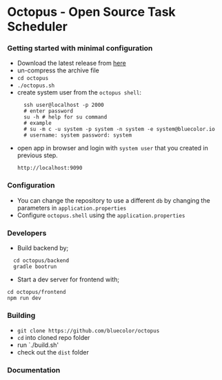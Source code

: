 # Octopus - Open Source Task Scheduler




### Getting started with minimal configuration
- Download the latest release from [here](https://github.com/bluecolor/octopus/releases/download/0.12/octopus-0.12.883.tar.gz)
- un-compress the archive file
- `cd octopus`
- `./octopus.sh`
- create system user from the `octopus shell`:
  ```
    ssh user@localhost -p 2000
    # enter password
    su -h # help for su command
    # example
    # su -m c -u system -p system -n system -e system@bluecolor.io
    # username: system password: system
  ```
- open app in browser and login with `system user` that you created in previous step.
  ```
  http://localhost:9090
  ```



### Configuration
- You can change the repository to use a different `db` by changing the parameters in `application.properties`
- Configure `octopus.shell` using the `application.properties`


### Developers
- Build backend by;
```
  cd octopus/backend
  gradle bootrun
```
- Start a dev server for frontend with;
```
cd octopus/frontend
npm run dev
```

### Building
- `git clone https://github.com/bluecolor/octopus`
- `cd` into cloned repo folder
- run `./build.sh'
- check out the `dist` folder


### Documentation
